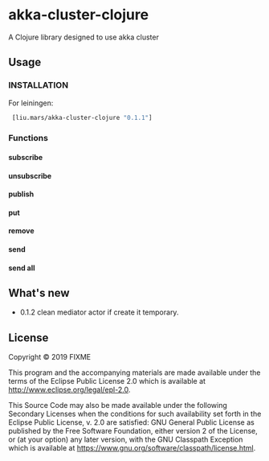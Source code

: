 # akka-cluster-clojure

A Clojure library designed to use akka cluster

## Usage

### INSTALLATION

For leiningen: 

```clojure
 [liu.mars/akka-cluster-clojure "0.1.1"]
```

### Functions

#### subscribe

#### unsubscribe

#### publish

#### put

#### remove

#### send

#### send all

## What's new

 - 0.1.2 clean mediator actor if create it temporary.


## License

Copyright © 2019 FIXME

This program and the accompanying materials are made available under the
terms of the Eclipse Public License 2.0 which is available at
http://www.eclipse.org/legal/epl-2.0.

This Source Code may also be made available under the following Secondary
Licenses when the conditions for such availability set forth in the Eclipse
Public License, v. 2.0 are satisfied: GNU General Public License as published by
the Free Software Foundation, either version 2 of the License, or (at your
option) any later version, with the GNU Classpath Exception which is available
at https://www.gnu.org/software/classpath/license.html.

